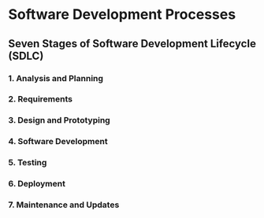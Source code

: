 # Software Development Processes

## Seven Stages of Software Development Lifecycle (SDLC)
### 1. Analysis and Planning
### 2. Requirements
### 3. Design and Prototyping
### 4. Software Development
### 5. Testing
### 6. Deployment
### 7. Maintenance and Updates

